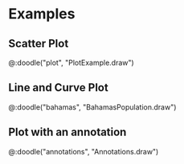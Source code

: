 # Examples


## Scatter Plot

@:doodle("plot", "PlotExample.draw")


## Line and Curve Plot

@:doodle("bahamas", "BahamasPopulation.draw")


## Plot with an annotation 

@:doodle("annotations", "Annotations.draw")
